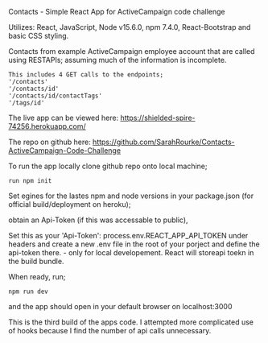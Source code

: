 
Contacts - Simple React App for ActiveCampaign code challenge

Utilizes:
React, JavaScript, Node v15.6.0, npm 7.4.0, React-Bootstrap and basic CSS styling.



Contacts from example ActiveCampaign employee account that are called using RESTAPIs; assuming much of the information is incomplete. 

    This includes 4 GET calls to the endpoints;
    '/contacts'
    '/contacts/id'
    '/contacts/id/contactTags'
    '/tags/id'

The live app can be viewed here:
https://shielded-spire-74256.herokuapp.com/

The repo on github here:
https://github.com/SarahRourke/Contacts-ActiveCampaign-Code-Challenge

To run the app locally clone github repo onto local machine;
 
    run npm init

Set egines for the lastes npm and node versions in your package.json (for official build/deployment on heroku);

obtain an Api-Token (if this was accessable to public),

Set this as your 'Api-Token': process.env.REACT_APP_API_TOKEN
under headers and create a new .env file in the root of your porject and define the api-token there. - only for local developement. React will storeapi toekn in the build bundle. 

When ready, run;

    npm run dev

and the app should open in your default browser on localhost:3000

This is the third build of the apps code. I attempted more complicated use of hooks because I find the number of api calls unnecessary. 
